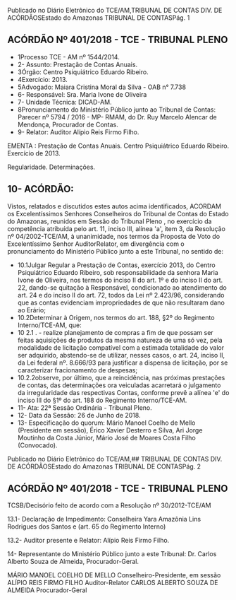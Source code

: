 Publicado  no  Diário Eletrônico do TCE/AM,TRIBUNAL DE CONTAS DIV. DE  ACÓRDÃOSEstado do Amazonas TRIBUNAL DE CONTASPág. 1

## ACÓRDÃO Nº 401/2018 - TCE - TRIBUNAL PLENO

- 1Processo TCE - AM nº 1544/2014.
- 2- Assunto: Prestação de Contas Anuais.
- 3Órgão: Centro Psiquiátrico Eduardo Ribeiro.
- 4Exercício: 2013.
- 5Advogado: Maiara Cristina Moral da Silva - OAB n° 7.738
- 6- Responsável: Sra. Maria Ivone de Oliveira
- 7- Unidade Técnica: DICAD-AM.
- 8Pronunciamento do Ministério Público junto ao Tribunal de Contas: Parecer nº 5794 / 2016 - MP- RMAM, do Dr. Ruy Marcelo Alencar de Mendonça, Procurador de Contas.
- 9- Relator: Auditor Alípio Reis Firmo Filho.

EMENTA : Prestação de Contas Anuais. Centro Psiquiátrico Eduardo Ribeiro. Exercício de 2013.

Regularidade. Determinações.

## 10- ACÓRDÃO:

Vistos, relatados e discutidos estes autos acima identificados, ACORDAM os Excelentíssimos Senhores Conselheiros do Tribunal de Contas do Estado do Amazonas,  reunidos  em  Sessão  do Tribunal  Pleno ,  no  exercício  da  competência atribuída pelo art. 11, inciso III, alínea 'a', item 3, da Resolução nº 04/2002-TCE/AM, à unanimidade, nos  termos  da  Proposta  de  Voto  do  Excelentíssimo  Senhor  AuditorRelator, em  divergência com  o  pronunciamento  do  Ministério  Público  junto  a  este Tribunal, no sentido de:

- 10.1Julgar Regular a Prestação de Contas, exercício 2013, do Centro Psiquiátrico  Eduardo  Ribeiro,  sob  responsabilidade  da  senhora Maria Ivone de Oliveira, nos termos do inciso II do art. 1º e do inciso II do art. 22, dando-se quitação à Responsável, condicionado ao atendimento do art. 24 e do inciso II do art. 72, todos da Lei nº 2.423/96, considerando que as contas evidenciam impropriedades de que não resultaram dano ao Erário;
- 10.2Determinar à Origem, nos termos do art. 188, §2º do Regimento Interno/TCE-AM, que:
- 10 2.1 . - realize planejamento de compras a fim de que possam ser feitas aquisições de produtos da mesma natureza de uma só  vez,  pela  modalidade  de  licitação  compatível  com  a estimada totalidade do valor ser adquirido, abstendo-se de utilizar, nesses casos, o art. 24, inciso II, da Lei federal nº. 8.666/93  para  justificar  a  dispensa  de  licitação,  por  se caracterizar fracionamento de despesas;
- 10.2.2observe,  por  último,  que  a  reincidência,  nas  próximas prestações de contas, das determinações ora veiculadas acarretará o julgamento da irregularidade das respectivas Contas, conforme prevê a alínea 'e' do inciso III do §1º do art. 188 do Regimento Interno/TCE-AM.
- 11- Ata: 22ª Sessão Ordinária - Tribunal Pleno.
- 12- Data da Sessão: 26 de Junho de 2018.
- 13- Especificação do quorum: Mário  Manoel Coelho de  Mello  (Presidente  em sessão), Érico  Xavier  Desterro  e  Silva,  Ari  Jorge  Moutinho  da  Costa  Júnior,  Mário  José  de Moares Costa Filho (Convocado).

Publicado  no  Diário Eletrônico do TCE/AM,## TRIBUNAL DE CONTAS DIV. DE  ACÓRDÃOSEstado do Amazonas TRIBUNAL DE CONTASPág. 2

## ACÓRDÃO Nº 401/2018 - TCE - TRIBUNAL PLENO

TCSB/Decisório feito de acordo com a Resolução nº 30/2012-TCE/AM

13.1- Declaração de Impedimento: Conselheira Yara  Amazônia Lins Rodrigues dos Santos e (art. 65 do Regimento Interno)

13.2- Auditor presente e Relator: Alípio Reis Firmo Filho.

14- Representante  do  Ministério  Público  junto  a  este  Tribunal: Dr. Carlos  Alberto Souza de Almeida, Procurador-Geral.

MÁRIO MANOEL COELHO DE MELLO Conselheiro-Presidente, em sessão ALÍPIO REIS FIRMO FILHO Auditor-Relator CARLOS ALBERTO SOUZA DE ALMEIDA Procurador-Geral